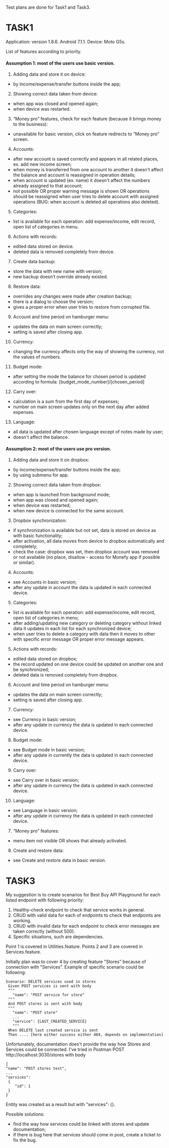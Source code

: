 Test plans are done for Task1 and Task3.

# TASK1

Application: version 1.8.6. Android 7.1.1. Device: Moto G5s.

List of features according to priority.

#### Assumption 1: most of the users use basic version.

1. Adding data and store it on device:
 - by income/expense/transfer buttons inside the app;
2. Showing correct data taken from device:
 - when app was closed and opened again;
 - when device was restarted.
3. “Money pro” features, check for each feature (because it brings money to the business):
 - unavailable for basic version, click on feature redirects to “Money pro” screen.
4. Accounts:
 - after new account is saved correctly and appears in all related places, ex. add new income screen;
 - when money is transferred from one account to another it doesn't affect the balance and account is reassigned in operation details;
 - when account is updated (ex. name) it doesn't affect the numbers already assigned to that account;
 - not possible OR proper warning message is shown OR operations should be reassigned when user tries to delete account with assigned operations (BUG: when account is deleted all operations also deleted).
5. Categories:
 - list is available for each operation: add expense/income, edit record, open list of categories in menu.
6. Actions with records:
 - edited data stored on device.
 - deleted data is removed completely from device.
7. Create data backup:
 - store the data with new name with version;
 - new backup doesn’t override already existed.
8. Restore data:
 - overrides any changes were made after creation backup;
 - there is a dialog to choose the version;
 - gives a proper error when user tries to restore from corrupted file.
9. Account and time period on hamburger menu:
 - updates the data on main screen correctly;
 - setting is saved after closing app.
10. Currency:
 - changing the currency affects only the way of showing the currency, not the values of numbers.
11. Budget mode:
 - after setting the mode the balance for chosen period is updated according to formula: [budget_mode_number]/[chosen_period]
12. Carry over:
 - calculation is a sum from the first day of expenses;
 - number on main screen updates only on the next day after added expenses.
13. Language:    
 - all data is updated after chosen language except of notes made by user;
 - doesn't affect the balance.

#### Assumption 2: most of the users use pro version.
1. Adding data and store it on dropbox:
 - by income/expense/transfer buttons inside the app;
 - by using submenu for app.
2. Showing correct data taken from dropbox:
 - when app is launched from background mode;
 - when app was closed and opened again;
 - when device was restarted;
 - when new device is connected for the same account.  
3. Dropbox synchronization:
 - if synchronization is available but not set, data is stored on device as with basic functionality;
 - after activation, all data moves from device to dropbox automatically and completely;
 - check the case: dropbox was set, then dropbox account was removed or not available (no place, disallow  - access for Monefy app if possible or similar).
4. Accounts:
 - see Accounts in basic version;
 - after any update in account the data is updated in each connected device.
5. Categories:
 - list is available for each operation: add expense/income, edit record, open list of categories in menu;
 - after adding/updating new category or deleting category without linked data it updates in each list for each synchronized device;
 - when user tries to delete a category with data then it moves to other with specific error message OR proper error message appears.
5. Actions with records:
 - edited data stored on dropbox;
 - the record updated on one device could be updated on another one and be synchronized;  
 - deleted data is removed completely from dropbox.
6. Account and time period on hamburger menu:
 - updates the data on main screen correctly;
 - setting is saved after closing app.
7. Currency:
 - see Currency in basic version;
 - after any update in currency the data is updated in each connected device.
8. Budget mode:
 - see Budget mode in basic version;
 - after any update in currently the data is updated in each connected device.
9. Carry over:
 - see Carry over in basic version;
 - after any update in currency the data is updated in each connected device.
10. Language:    
- see Language in basic version;
- after any update in currency the data is updated in each connected device.
7. “Money pro” features:
 - menu item not visible OR shows that already activated.
8. Create and restore data:
 - see Create and restore data in basic version.


# TASK3

My suggestion is to create scenarios for Best Buy API Playground for each listed endpoint with following priority:
1. Healthy-check endpoint to check that service works in general.
2. CRUD with valid data for each of endpoints to check that endpoints are working.
3. CRUD with invalid data for each endpoint to check error messages are taken correctly (without 500).
4. Specific situations, such are dependencies.

Point 1 is covered in Utilities.feature.
Points 2 and 3 are covered in Services.feature.

Initially plan was to cover 4 by creating feature "Stores" because of connection with "Services".
Example of specific scenario could be following:

 ```
 Scenario: DELETE services used in stores
  Given POST services is sent with body
  """
    "name": "POST service for store"
  """
  And POST stores is sent with body
  """
    "name": "POST store"
    ...
    "service": {LAST_CREATED_SERVICE}
    """
  When DELETE last created service is sent
  Then .... [here either success either 404, depends on implementation]
  ```

Unfortunately, documentation does't provide the way how Stores and Services could be connected.
I've tried in Postman POST http://localhost:3030/stores with body

    {
    "name": "POST stores test",
    ...
    "services":
     {
        "id": 1
     }
    }

Entity was created as a result but with "services": {}.

Possible solutions:
- find the way how services could be linked with stores and update documentation;
- if there is bug here that services should come in post, create a ticket to fix the bug.
